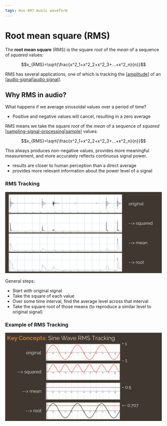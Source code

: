 ```yaml
---
tags: mus-407 music waveform
---
```


# Root mean square (RMS)

The **root mean square** (RMS) is the square _root_ of the _mean_ of a sequence of _squared_ values:

$$x_{RMS}=\sqrt{\frac{x^2_1+x^2_2+x^2_3+...+x^2_n}{n}}$$

RMS has several applications, one of which is tracking the [[amplitude]] of an [[audio-signal|audio signal]].

## Why RMS in audio?

What happens if we average sinusoidal values over a period of time?

- Positive and negative values will cancel, resulting in a zero average

RMS means we take the square _root_ of the _mean_ of a sequence of _squared_ [[sampling-signal-processing|sample]] values:

$$x_{RMS}=\sqrt{\frac{x^2_1+x^2_2+x^2_3+...+x^2_n}{n}}$$

This always produces non-negative values, provides more meaningful measurement, and more accurately reflects continuous signal power.

- results are closer to human perception than a direct average
- provides more relevant information about the power level of a signal

### RMS Tracking

![RMS Tracking](../public/attachments/rms-tracking.png)

General steps:

- Start with original signal
- Take the square of each value
- Over some time interval, find the average level across that interval
- Take the square root of those means (to reproduce a similar level to original signal)

### Example of RMS Tracking

![Sine Wave RMS Tracking](../public/attachments/sine-wave-rms-tracking.png)

[//begin]: # "Autogenerated link references for markdown compatibility"
[amplitude]: amplitude "Amplitude"
[audio-signal|audio signal]: audio-signal "Audio Signal"
[sampling-signal-processing|sample]: sampling-signal-processing "Sampling (Signal Processing)"
[//end]: # "Autogenerated link references"
